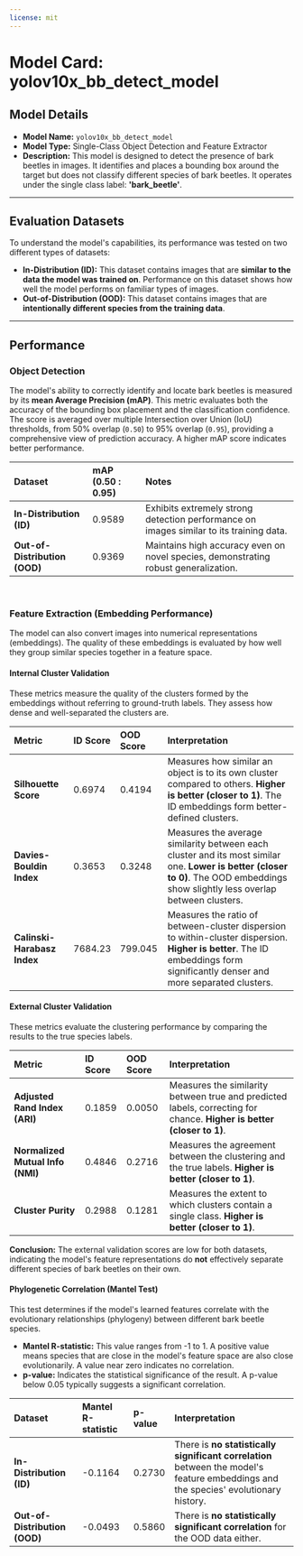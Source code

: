 ```yaml
---
license: mit
---
```

# Model Card: yolov10x_bb_detect_model

## Model Details
- **Model Name:** `yolov10x_bb_detect_model`
- **Model Type:** Single-Class Object Detection and Feature Extractor
- **Description:** This model is designed to detect the presence of bark beetles in images. It identifies and places a bounding box around the target but does not classify different species of bark beetles. It operates under the single class label: **'bark_beetle'**.

---

## Evaluation Datasets

To understand the model's capabilities, its performance was tested on two different types of datasets:

-   **In-Distribution (ID):** This dataset contains images that are **similar to the data the model was trained on**. Performance on this dataset shows how well the model performs on familiar types of images.
-   **Out-of-Distribution (OOD):** This dataset contains images that are **intentionally different species from the training data**.

---

## Performance

### Object Detection
The model's ability to correctly identify and locate bark beetles is measured by its **mean Average Precision (mAP)**. This metric evaluates both the accuracy of the bounding box placement and the classification confidence. The score is averaged over multiple Intersection over Union (IoU) thresholds, from 50% overlap (`0.50`) to 95% overlap (`0.95`), providing a comprehensive view of prediction accuracy. A higher mAP score indicates better performance.

| Dataset | mAP (0.50 : 0.95) | Notes |
| :--- | :--- | :--- |
| **In-Distribution (ID)** | 0.9589 | Exhibits extremely strong detection performance on images similar to its training data. |
| **Out-of-Distribution (OOD)**| 0.9369 | Maintains high accuracy even on novel species, demonstrating robust generalization. |

<br>

### Feature Extraction (Embedding Performance)
The model can also convert images into numerical representations (embeddings). The quality of these embeddings is evaluated by how well they group similar species together in a feature space.

#### Internal Cluster Validation
These metrics measure the quality of the clusters formed by the embeddings without referring to ground-truth labels. They assess how dense and well-separated the clusters are.

| Metric | ID Score | OOD Score | Interpretation |
| :--- | :--- | :--- | :--- |
| **Silhouette Score** | 0.6974 | 0.4194 | Measures how similar an object is to its own cluster compared to others. **Higher is better (closer to 1)**. The ID embeddings form better-defined clusters. |
| **Davies-Bouldin Index**| 0.3653 | 0.3248 | Measures the average similarity between each cluster and its most similar one. **Lower is better (closer to 0)**. The OOD embeddings show slightly less overlap between clusters. |
| **Calinski-Harabasz Index**| 7684.23 | 799.045 | Measures the ratio of between-cluster dispersion to within-cluster dispersion. **Higher is better**. The ID embeddings form significantly denser and more separated clusters. |

#### External Cluster Validation
These metrics evaluate the clustering performance by comparing the results to the true species labels.

| Metric | ID Score | OOD Score | Interpretation |
| :--- | :--- | :--- | :--- |
| **Adjusted Rand Index (ARI)** | 0.1859 | 0.0050 | Measures the similarity between true and predicted labels, correcting for chance. **Higher is better (closer to 1)**. |
| **Normalized Mutual Info (NMI)** | 0.4846 | 0.2716 | Measures the agreement between the clustering and the true labels. **Higher is better (closer to 1)**. |
| **Cluster Purity** | 0.2988 | 0.1281 | Measures the extent to which clusters contain a single class. **Higher is better (closer to 1)**. |

**Conclusion:** The external validation scores are low for both datasets, indicating the model's feature representations do **not** effectively separate different species of bark beetles on their own.

#### Phylogenetic Correlation (Mantel Test)
This test determines if the model's learned features correlate with the evolutionary relationships (phylogeny) between different bark beetle species.

-   **Mantel R-statistic:** This value ranges from -1 to 1. A positive value means species that are close in the model's feature space are also close evolutionarily. A value near zero indicates no correlation.
-   **p-value:** Indicates the statistical significance of the result. A p-value below 0.05 typically suggests a significant correlation.

| Dataset | Mantel R-statistic | p-value | Interpretation |
| :--- | :--- | :--- | :--- |
| **In-Distribution (ID)** | -0.1164 | 0.2730 | There is **no statistically significant correlation** between the model's feature embeddings and the species' evolutionary history. |
| **Out-of-Distribution (OOD)**| -0.0493 | 0.5860 | There is **no statistically significant correlation** for the OOD data either. |
